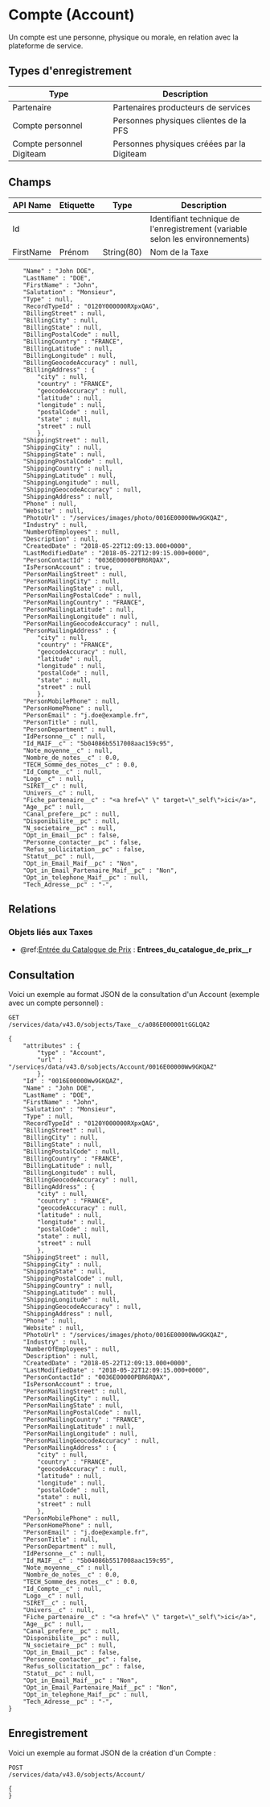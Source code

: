 # Compte (Account)

Un compte est une personne, physique ou morale, en relation avec la plateforme de service.

## Types d'enregistrement

|Type| Description |
|--|--|
| Partenaire | Partenaires producteurs de services |
| Compte personnel | Personnes physiques clientes de la PFS |
| Compte personnel Digiteam | Personnes physiques créées par la Digiteam |

## Champs

| API Name | Etiquette | Type | Description |
|--|--|--|--|
| Id |  |  | Identifiant technique de l'enregistrement (variable selon les environnements) |
| FirstName | Prénom | String(80) | Nom de la Taxe |
		"Name" : "John DOE",
		"LastName" : "DOE",
		"FirstName" : "John",
		"Salutation" : "Monsieur",
		"Type" : null,
		"RecordTypeId" : "0120Y000000RXpxQAG",
		"BillingStreet" : null,
		"BillingCity" : null,
		"BillingState" : null,
		"BillingPostalCode" : null,
		"BillingCountry" : "FRANCE",
		"BillingLatitude" : null,
		"BillingLongitude" : null,
		"BillingGeocodeAccuracy" : null,
		"BillingAddress" : {
		    "city" : null,
		    "country" : "FRANCE",
		    "geocodeAccuracy" : null,
		    "latitude" : null,
		    "longitude" : null,
		    "postalCode" : null,
		    "state" : null,
		    "street" : null
			},
		"ShippingStreet" : null,
		"ShippingCity" : null,
		"ShippingState" : null,
		"ShippingPostalCode" : null,
		"ShippingCountry" : null,
		"ShippingLatitude" : null,
		"ShippingLongitude" : null,
		"ShippingGeocodeAccuracy" : null,
		"ShippingAddress" : null,
		"Phone" : null,
		"Website" : null,
		"PhotoUrl" : "/services/images/photo/0016E00000Ww9GKQAZ",
		"Industry" : null,
		"NumberOfEmployees" : null,
		"Description" : null,
		"CreatedDate" : "2018-05-22T12:09:13.000+0000",
		"LastModifiedDate" : "2018-05-22T12:09:15.000+0000",
		"PersonContactId" : "0036E00000PBR6RQAX",
		"IsPersonAccount" : true,
		"PersonMailingStreet" : null,
		"PersonMailingCity" : null,
		"PersonMailingState" : null,
		"PersonMailingPostalCode" : null,
		"PersonMailingCountry" : "FRANCE",
		"PersonMailingLatitude" : null,
		"PersonMailingLongitude" : null,
		"PersonMailingGeocodeAccuracy" : null,
		"PersonMailingAddress" : {
		    "city" : null,
		    "country" : "FRANCE",
		    "geocodeAccuracy" : null,
		    "latitude" : null,
		    "longitude" : null,
		    "postalCode" : null,
		    "state" : null,
		    "street" : null
			},
		"PersonMobilePhone" : null,
		"PersonHomePhone" : null,
		"PersonEmail" : "j.doe@example.fr",
		"PersonTitle" : null,
		"PersonDepartment" : null,
		"IdPersonne__c" : null,
		"Id_MAIF__c" : "5b04086b5517008aac159c95",
		"Note_moyenne__c" : null,
		"Nombre_de_notes__c" : 0.0,
		"TECH_Somme_des_notes__c" : 0.0,
		"Id_Compte__c" : null,
		"Logo__c" : null,
		"SIRET__c" : null,
		"Univers__c" : null,
		"Fiche_partenaire__c" : "<a href=\" \" target=\"_self\">ici</a>",
		"Age__pc" : null,
		"Canal_prefere__pc" : null,
		"Disponibilite__pc" : null,
		"N_societaire__pc" : null,
		"Opt_in_Email__pc" : false,
		"Personne_contacter__pc" : false,
		"Refus_sollicitation__pc" : false,
		"Statut__pc" : null,
		"Opt_in_Email_Maif__pc" : "Non",
		"Opt_in_Email_Partenaire_Maif__pc" : "Non",
		"Opt_in_telephone_Maif__pc" : null,
		"Tech_Adresse__pc" : "-",

## Relations

### Objets liés aux Taxes

 - @ref:[Entrée du Catalogue de Prix](PriceBookEntry.md) : **Entrees_du_catalogue_de_prix__r**

## Consultation
Voici un exemple au format JSON de la consultation d'un Account (exemple avec un compte personnel) :

    GET
    /services/data/v43.0/sobjects/Taxe__c/a086E000001tGGLQA2
    
    {
		"attributes" : {
		    "type" : "Account",
		    "url" : "/services/data/v43.0/sobjects/Account/0016E00000Ww9GKQAZ"
			},
		"Id" : "0016E00000Ww9GKQAZ",
		"Name" : "John DOE",
		"LastName" : "DOE",
		"FirstName" : "John",
		"Salutation" : "Monsieur",
		"Type" : null,
		"RecordTypeId" : "0120Y000000RXpxQAG",
		"BillingStreet" : null,
		"BillingCity" : null,
		"BillingState" : null,
		"BillingPostalCode" : null,
		"BillingCountry" : "FRANCE",
		"BillingLatitude" : null,
		"BillingLongitude" : null,
		"BillingGeocodeAccuracy" : null,
		"BillingAddress" : {
		    "city" : null,
		    "country" : "FRANCE",
		    "geocodeAccuracy" : null,
		    "latitude" : null,
		    "longitude" : null,
		    "postalCode" : null,
		    "state" : null,
		    "street" : null
			},
		"ShippingStreet" : null,
		"ShippingCity" : null,
		"ShippingState" : null,
		"ShippingPostalCode" : null,
		"ShippingCountry" : null,
		"ShippingLatitude" : null,
		"ShippingLongitude" : null,
		"ShippingGeocodeAccuracy" : null,
		"ShippingAddress" : null,
		"Phone" : null,
		"Website" : null,
		"PhotoUrl" : "/services/images/photo/0016E00000Ww9GKQAZ",
		"Industry" : null,
		"NumberOfEmployees" : null,
		"Description" : null,
		"CreatedDate" : "2018-05-22T12:09:13.000+0000",
		"LastModifiedDate" : "2018-05-22T12:09:15.000+0000",
		"PersonContactId" : "0036E00000PBR6RQAX",
		"IsPersonAccount" : true,
		"PersonMailingStreet" : null,
		"PersonMailingCity" : null,
		"PersonMailingState" : null,
		"PersonMailingPostalCode" : null,
		"PersonMailingCountry" : "FRANCE",
		"PersonMailingLatitude" : null,
		"PersonMailingLongitude" : null,
		"PersonMailingGeocodeAccuracy" : null,
		"PersonMailingAddress" : {
		    "city" : null,
		    "country" : "FRANCE",
		    "geocodeAccuracy" : null,
		    "latitude" : null,
		    "longitude" : null,
		    "postalCode" : null,
		    "state" : null,
		    "street" : null
			},
		"PersonMobilePhone" : null,
		"PersonHomePhone" : null,
		"PersonEmail" : "j.doe@example.fr",
		"PersonTitle" : null,
		"PersonDepartment" : null,
		"IdPersonne__c" : null,
		"Id_MAIF__c" : "5b04086b5517008aac159c95",
		"Note_moyenne__c" : null,
		"Nombre_de_notes__c" : 0.0,
		"TECH_Somme_des_notes__c" : 0.0,
		"Id_Compte__c" : null,
		"Logo__c" : null,
		"SIRET__c" : null,
		"Univers__c" : null,
		"Fiche_partenaire__c" : "<a href=\" \" target=\"_self\">ici</a>",
		"Age__pc" : null,
		"Canal_prefere__pc" : null,
		"Disponibilite__pc" : null,
		"N_societaire__pc" : null,
		"Opt_in_Email__pc" : false,
		"Personne_contacter__pc" : false,
		"Refus_sollicitation__pc" : false,
		"Statut__pc" : null,
		"Opt_in_Email_Maif__pc" : "Non",
		"Opt_in_Email_Partenaire_Maif__pc" : "Non",
		"Opt_in_telephone_Maif__pc" : null,
		"Tech_Adresse__pc" : "-",
	}

## Enregistrement

Voici un exemple au format JSON de la création d'un Compte :

	POST
	/services/data/v43.0/sobjects/Account/
	
	{
	}
<!--stackedit_data:
eyJoaXN0b3J5IjpbLTEyMzc0ODkyMjMsOTc2NTQ2MTk0LC0zOD
QzMjUwMTIsLTIwMjMzMzI0NTEsMTY4NjE3MTI5MywtMTg5MzI4
NjU4M119
-->
